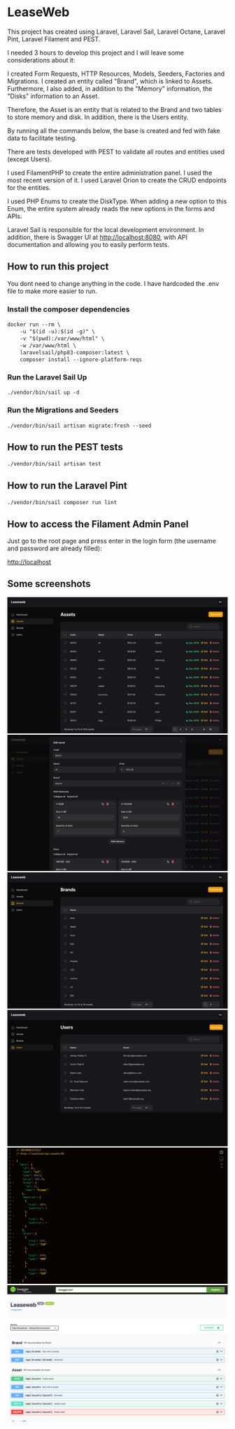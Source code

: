 # LeaseWeb

This project has created using Laravel, Laravel Sail, Laravel Octane, Laravel Pint, Laravel Filament and PEST.

I needed 3 hours to develop this project and I will leave some considerations about it:

I created Form Requests, HTTP Resources, Models, Seeders, Factories and Migrations. I created an entity called "Brand", which is linked to Assets. Furthermore, I also added, in addition to the "Memory" information, the "Disks" information to an Asset.

Therefore, the Asset is an entity that is related to the Brand and two tables to store memory and disk. In addition, there is the Users entity.

By running all the commands below, the base is created and fed with fake data to facilitate testing.

There are tests developed with PEST to validate all routes and entities used (except Users).

I used FilamentPHP to create the entire administration panel. I used the most recent version of it. I used Laravel Orion to create the CRUD endpoints for the entities.

I used PHP Enums to create the DiskType. When adding a new option to this Enum, the entire system already reads the new options in the forms and APIs.

Laravel Sail is responsible for the local development environment. In addition, there is Swagger UI at [http://localhost:8080](http://localhost:8080), with API documentation and allowing you to easily perform tests.

## How to run this project

You dont need to change anything in the code. I have hardcoded the .env file to make more easier to run.

### Install the composer dependencies

```
docker run --rm \
    -u "$(id -u):$(id -g)" \
    -v "$(pwd):/var/www/html" \
    -w /var/www/html \
    laravelsail/php83-composer:latest \
    composer install --ignore-platform-reqs
```

### Run the Laravel Sail Up

```
./vendor/bin/sail up -d
```

### Run the Migrations and Seeders

```
./vendor/bin/sail artisan migrate:fresh --seed
```

## How to run the PEST tests

```
./vendor/bin/sail artisan test
```

## How to run the Laravel Pint

```
./vendor/bin/sail composer run lint
```

## How to access the Filament Admin Panel

Just go to the root page and press enter in the login form (the username and password are already filled):

[http://localhost](http://localhost)

## Some screenshots

![Assets List](resources/images/1.png)
![Assets Form](resources/images/2.png)
![Brands](resources/images/3.png)
![Users](resources/images/4.png)
![JSON](resources/images/5.png)
![Swagger](resources/images/6.png)
